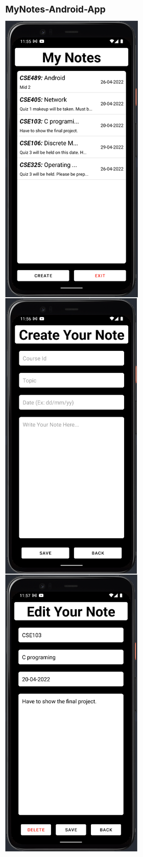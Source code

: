 # MyNotes-Android-App

![alt text](https://github.com/ShahadatAnik/MyNotes-Android-App/blob/master/images/Screenshot%202022-05-28%20235609.png)
![alt text](https://github.com/ShahadatAnik/MyNotes-Android-App/blob/master/images/Screenshot%202022-05-28%20235651.png)
![alt text](https://github.com/ShahadatAnik/MyNotes-Android-App/blob/master/images/Screenshot%202022-05-28%20235714.png)
